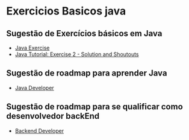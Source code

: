 # Exercicios Basicos java

## Sugestão de Exercícios básicos em Java

- [Java Exercise](https://www.w3schools.com/java/exercise.asp?filename=exercise_syntax1)
- [Java Tutorial: Exercise 2 - Solution and Shoutouts](https://www.codewithharry.com/videos/java-tutorials-for-beginners-41/)




## Sugestão de roadmap para aprender Java
- [Java Developer](https://roadmap.sh/java)


## Sugestão de roadmap para se qualificar como desenvolvedor backEnd

- [Backend Developer](https://roadmap.sh/backend)
